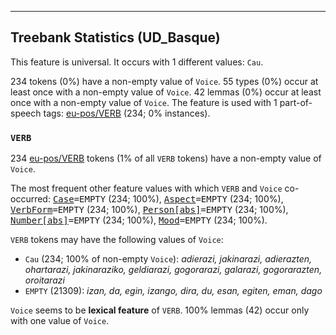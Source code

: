 

--------------------------------------------------------------------------------

## Treebank Statistics (UD_Basque)

This feature is universal.
It occurs with 1 different values: `Cau`.

234 tokens (0%) have a non-empty value of `Voice`.
55 types (0%) occur at least once with a non-empty value of `Voice`.
42 lemmas (0%) occur at least once with a non-empty value of `Voice`.
The feature is used with 1 part-of-speech tags: [eu-pos/VERB]() (234; 0% instances).

### `VERB`

234 [eu-pos/VERB]() tokens (1% of all `VERB` tokens) have a non-empty value of `Voice`.

The most frequent other feature values with which `VERB` and `Voice` co-occurred: <tt><a href="Case.html">Case</a>=EMPTY</tt> (234; 100%), <tt><a href="Aspect.html">Aspect</a>=EMPTY</tt> (234; 100%), <tt><a href="VerbForm.html">VerbForm</a>=EMPTY</tt> (234; 100%), <tt><a href="Person[abs].html">Person[abs]</a>=EMPTY</tt> (234; 100%), <tt><a href="Number[abs].html">Number[abs]</a>=EMPTY</tt> (234; 100%), <tt><a href="Mood.html">Mood</a>=EMPTY</tt> (234; 100%).

`VERB` tokens may have the following values of `Voice`:

* `Cau` (234; 100% of non-empty `Voice`): <em>adierazi, jakinarazi, adierazten, ohartarazi, jakinaraziko, geldiarazi, gogorarazi, galarazi, gogorarazten, oroitarazi</em>
* `EMPTY` (21309): <em>izan, da, egin, izango, dira, du, esan, egiten, eman, dago</em>

`Voice` seems to be **lexical feature** of `VERB`. 100% lemmas (42) occur only with one value of `Voice`.

